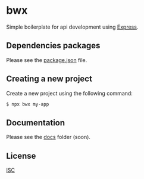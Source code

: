 # bwx

Simple boilerplate for api development using [Express](https://expressjs.com/).

## Dependencies packages

Please see the [package.json](package.json) file.

## Creating a new project

Create a new project using the following command:

```bash
$ npx bwx my-app
```

## Documentation

Please see the [docs](docs) folder (soon).

## License

[ISC](LICENSE)
